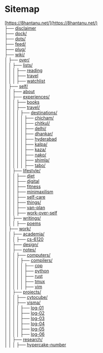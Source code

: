 # Sitemap

[https://8hantanu.net/](https://8hantanu.net/)  
├── [disclaimer](https://8hantanu.net/disclaimer)  
├── [dock/](https://8hantanu.net/dock/)  
├── [dots/](https://8hantanu.net/dots/)  
├── [feed/](https://8hantanu.net/feed/)  
├── [plug/](https://8hantanu.net/plug/)  
├── [wiki/](https://8hantanu.net/wiki/)  
│   ├── [over/](https://8hantanu.net/wiki/over/)  
│   │   ├── [lists/](https://8hantanu.net/wiki/over/lists/)  
│   │   │   ├── [reading](https://8hantanu.net/wiki/over/lists/reading)  
│   │   │   ├── [travel](https://8hantanu.net/wiki/over/lists/travel)  
│   │   │   ├── [watchlist](https://8hantanu.net/wiki/over/lists/watchlist)  
│   ├── [self/](https://8hantanu.net/wiki/self/)  
│   │   ├── [about](https://8hantanu.net/wiki/self/about)  
│   │   ├── [experiences/](https://8hantanu.net/wiki/self/experiences/)  
│   │   │   ├── [books](https://8hantanu.net/wiki/self/experiences/books)  
│   │   │   ├── [travel/](https://8hantanu.net/wiki/self/experiences/travel/)  
│   │   │   │   ├── [destinations/](https://8hantanu.net/wiki/self/experiences/travel/destinations/)  
│   │   │   │   │   ├── [chicham/](https://8hantanu.net/wiki/self/experiences/travel/destinations/chicham/)  
│   │   │   │   │   ├── [chitkul/](https://8hantanu.net/wiki/self/experiences/travel/destinations/chitkul/)  
│   │   │   │   │   ├── [delhi/](https://8hantanu.net/wiki/self/experiences/travel/destinations/delhi/)  
│   │   │   │   │   ├── [dhankar/](https://8hantanu.net/wiki/self/experiences/travel/destinations/dhankar/)  
│   │   │   │   │   ├── [hyderabad](https://8hantanu.net/wiki/self/experiences/travel/destinations/hyderabad)  
│   │   │   │   │   ├── [kalpa/](https://8hantanu.net/wiki/self/experiences/travel/destinations/kalpa/)  
│   │   │   │   │   ├── [kaza/](https://8hantanu.net/wiki/self/experiences/travel/destinations/kaza/)  
│   │   │   │   │   ├── [nako/](https://8hantanu.net/wiki/self/experiences/travel/destinations/nako/)  
│   │   │   │   │   ├── [shimla/](https://8hantanu.net/wiki/self/experiences/travel/destinations/shimla/)  
│   │   │   │   │   ├── [tabo/](https://8hantanu.net/wiki/self/experiences/travel/destinations/tabo/)  
│   │   ├── [lifestyle/](https://8hantanu.net/wiki/self/lifestyle/)  
│   │   │   ├── [diet](https://8hantanu.net/wiki/self/lifestyle/diet)  
│   │   │   ├── [digital](https://8hantanu.net/wiki/self/lifestyle/digital)  
│   │   │   ├── [fitness](https://8hantanu.net/wiki/self/lifestyle/fitness)  
│   │   │   ├── [minimaxilism](https://8hantanu.net/wiki/self/lifestyle/minimaxilism)  
│   │   │   ├── [self-care](https://8hantanu.net/wiki/self/lifestyle/self-care)  
│   │   │   ├── [things/](https://8hantanu.net/wiki/self/lifestyle/things/)  
│   │   │   ├── [van-plan](https://8hantanu.net/wiki/self/lifestyle/van-plan)  
│   │   │   ├── [work-over-self](https://8hantanu.net/wiki/self/lifestyle/work-over-self)  
│   │   ├── [writings/](https://8hantanu.net/wiki/self/writings/)  
│   │   │   ├── [poems](https://8hantanu.net/wiki/self/writings/poems)  
│   ├── [work/](https://8hantanu.net/wiki/work/)  
│   │   ├── [academia/](https://8hantanu.net/wiki/work/academia/)  
│   │   │   ├── [cs-6120](https://8hantanu.net/wiki/work/academia/cs-6120)  
│   │   ├── [design/](https://8hantanu.net/wiki/work/design/)  
│   │   ├── [notes/](https://8hantanu.net/wiki/work/notes/)  
│   │   │   ├── [computers/](https://8hantanu.net/wiki/work/notes/computers/)  
│   │   │   │   ├── [compilers/](https://8hantanu.net/wiki/work/notes/computers/compilers/)  
│   │   │   │   │   ├── [cpp](https://8hantanu.net/wiki/work/notes/computers/polyglot/cpp)  
│   │   │   │   │   ├── [python](https://8hantanu.net/wiki/work/notes/computers/polyglot/python)  
│   │   │   │   │   ├── [rust](https://8hantanu.net/wiki/work/notes/computers/polyglot/rust)  
│   │   │   │   │   ├── [tmux](https://8hantanu.net/wiki/work/notes/computers/tools/tmux)  
│   │   │   │   │   ├── [vim](https://8hantanu.net/wiki/work/notes/computers/tools/vim)  
│   │   ├── [projects/](https://8hantanu.net/wiki/work/projects/)  
│   │   │   ├── [cytocube/](https://8hantanu.net/wiki/work/projects/cytocube/)  
│   │   │   ├── [visma/](https://8hantanu.net/wiki/work/projects/visma/)  
│   │   │   │   ├── [log-01](https://8hantanu.net/wiki/work/projects/visma/log-01)  
│   │   │   │   ├── [log-02](https://8hantanu.net/wiki/work/projects/visma/log-02)  
│   │   │   │   ├── [log-03](https://8hantanu.net/wiki/work/projects/visma/log-03)  
│   │   │   │   ├── [log-04](https://8hantanu.net/wiki/work/projects/visma/log-04)  
│   │   │   │   ├── [log-05](https://8hantanu.net/wiki/work/projects/visma/log-05)  
│   │   │   │   ├── [log-06](https://8hantanu.net/wiki/work/projects/visma/log-06)  
│   │   ├── [research/](https://8hantanu.net/wiki/work/research/)  
│   │   │   ├── [hypercake-number](https://8hantanu.net/wiki/work/research/hypercake-number)  
